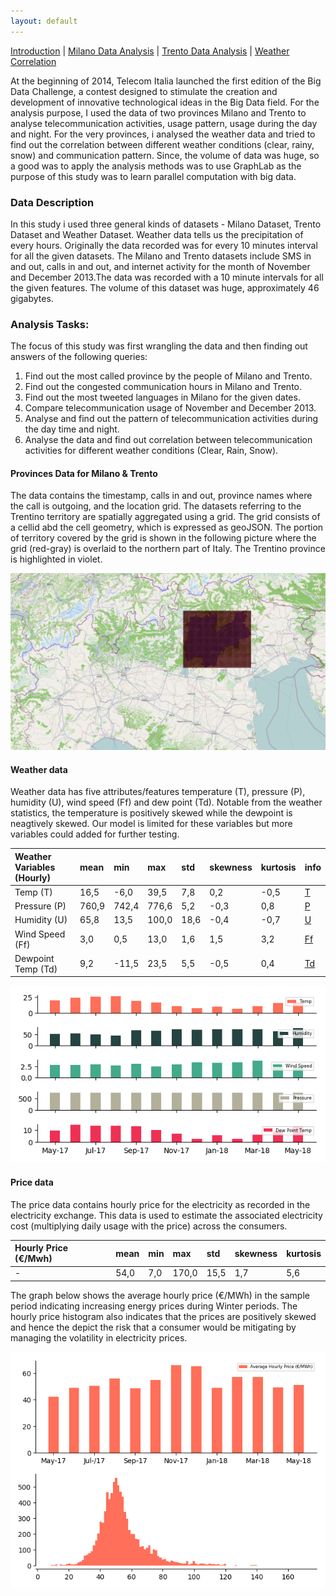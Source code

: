 ```yaml
---
layout: default
---
```


[Introduction](./index.html) | [Milano Data Analysis](./pages/milano.html) | [Trento Data Analysis](./pages/trento.html) | [Weather Correlation](./pages/correlation.html)

At the beginning of 2014, Telecom Italia launched the first edition of the Big Data Challenge, a contest designed to stimulate the creation and development of innovative technological ideas in the Big Data field. For the analysis purpose, I used the data of two provinces Milano and Trento to analyse telecommunication activities, usage pattern, usage during the day and night. For the very provinces, i analysed the weather data and tried to find out the correlation between different weather conditions (clear, rainy, snow) and communication pattern. Since, the volume of data was huge, so a good was to apply the analysis methods was to use GraphLab as the purpose of this study was to learn parallel computation with big data. 

### Data Description

In this study i used three general kinds of datasets - Milano Dataset, Trento Dataset and Weather Dataset. Weather data tells us the precipitation of every hours. Originally the data recorded was for every 10 minutes interval for all the given datasets. The Milano and Trento datasets include SMS in and out, calls in and out, and internet activity for the month of November and December 2013.The data was recorded with a 10 minute intervals for all the given features. The volume of this dataset was huge, approximately 46 gigabytes.

### Analysis Tasks:

The focus of this study was first wrangling the data and then finding out answers of the following queries:
1. Find out the most called province by the people of Milano and Trento.
2. Find out the congested communication hours in Milano and Trento.
3. Find out the most tweeted languages in Milano for the given dates.
4. Compare telecommunication usage of November and December 2013.
5. Analyse and find out the pattern of telecommunication activities during the day time and night.
6. Analyse the data and find out correlation between telecommunication activities for different weather conditions (Clear, Rain, Snow). 



#### Provinces Data for Milano & Trento

The data contains the timestamp, calls in and out, province names where the call is outgoing, and the location grid. The datasets referring to the Trentino territory are spatially aggregated using a grid. The grid consists of a cellid abd the cell geometry, which is  expressed as geoJSON. The portion of territory covered by the grid is shown in the following picture where the grid (red-gray) is overlaid to the northern part of Italy. The Trentino province is highlighted in violet.

![Trento Grid](./assets/images/trentino-grid-img2.png)


#### Weather data

Weather data has five attributes/features temperature (T), pressure (P), humidity (U), wind speed (Ff) and dew point (Td). Notable from the weather statistics, the temperature is positively skewed while the dewpoint is neagtively skewed. Our model is limited for these variables but more variables could added for further testing.

| Weather Variables (Hourly)| mean   | min   | max    | std   | skewness | kurtosis | info              |
|:------------------------|:-------|:------|:-------|:------|:---------|:---------|:------------------|
| Temp (T)                | 16,5	 | -6,0	 | 39,5	  | 7,8   |	0,2      | -0,5     |[T](https://en.wikipedia.org/wiki/Temperature) |
| Pressure (P)            | 760,9	 | 742,4 | 776,6  | 5,2	  | -0,3	   |  0,8     |[P](https://en.wikipedia.org/wiki/Pressure) |
| Humidity (U)            | 65,8	 | 13,5	 | 100,0  | 18,6  | -0,4	   | -0,7     |[U](https://en.wikipedia.org/wiki/Humidity) |
| Wind Speed (Ff)         | 3,0	   | 0,5   | 13,0	  | 1,6	  | 1,5      |	3,2     |[Ff](https://en.wikipedia.org/wiki/Wind_speed) |
| Dewpoint Temp (Td)      | 9,2	   | -11,5 | 23,5	  | 5,5	  | -0,5	   |  0,4     |[Td](https://en.wikipedia.org/wiki/Dew_point)|

![Monthly average weather based on hourly observations (may 2017 - may 2018)](./assets/images/monthly_weather.png)

#### Price data

The price data contains hourly price for the electricity as recorded in the electricity exchange. This data is used to estimate the associated electricity cost (multiplying daily usage with the price) across the consumers.

| Hourly Price (€/Mwh) | mean | min  | max    | std   | skewness | kurtosis |
|:---------------------|:-----|:-----|:-------|:------|:---------|:---------|
|      -               | 54,0 | 7,0  | 170,0  | 15,5  |  1,7     |5,6       |

The graph below shows the average hourly price (€/MWh) in the sample period indicating increasing energy prices during Winter periods. The hourly price histogram also indicates that the prices are positively skewed and hence the depict the risk that a consumer would be mitigating by managing the volatility in electricity prices.

![Average monthly electricity prices (may 2017 - may 2018) and the hourly price distribution](./assets/images/monthly_elec_price_hist.png)
